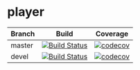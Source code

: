 # player
Branch | Build | Coverage
------ | ----- | --------
master | [![Build Status](https://travis-ci.org/Mrokkk/player.svg?branch=master)](https://travis-ci.org/Mrokkk/player) | [![codecov](https://codecov.io/gh/Mrokkk/player/branch/master/graph/badge.svg)](https://codecov.io/gh/Mrokkk/player)
devel | [![Build Status](https://travis-ci.org/Mrokkk/player.svg?branch=devel)](https://travis-ci.org/Mrokkk/player) | [![codecov](https://codecov.io/gh/Mrokkk/player/branch/devel/graph/badge.svg)](https://codecov.io/gh/Mrokkk/player)
